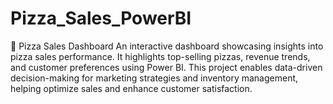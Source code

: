 # Pizza_Sales_PowerBI
🍕 Pizza Sales Dashboard An interactive dashboard showcasing insights into pizza sales performance. It highlights top-selling pizzas, revenue trends, and customer preferences using Power BI. This project enables data-driven decision-making for marketing strategies and inventory management, helping optimize sales and enhance customer satisfaction.

